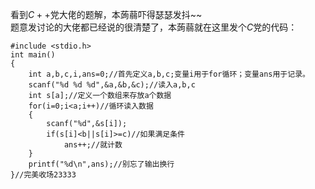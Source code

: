看到$C++$党大佬的题解，本蒟蒻吓得瑟瑟发抖~~  
题意发讨论的大佬都已经说的很清楚了，本蒟蒻就在这里发个$C$党的代码：
```
#include <stdio.h>
int main()
{
	int a,b,c,i,ans=0;//首先定义a,b,c;变量i用于for循环；变量ans用于记录。
	scanf("%d %d %d",&a,&b,&c);//读入a,b,c
	int s[a];//定义一个数组来存放a个数据
	for(i=0;i<a;i++)//循环读入数据
	{
		scanf("%d",&s[i]);
		if(s[i]<b||s[i]>=c)//如果满足条件
			ans++;//就计数
	}
	printf("%d\n",ans);//别忘了输出换行
}//完美收场23333
```
